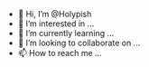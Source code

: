 - 👋 Hi, I’m @Holypish
- 👀 I’m interested in ...
- 🌱 I’m currently learning ...
- 💞️ I’m looking to collaborate on ...
- 📫 How to reach me ...

<!---
Holypish/Holypish is a ✨ special ✨ repository because its `README.md` (this file) appears on your GitHub profile.
You can click the Preview link to take a look at your changes.
--->
